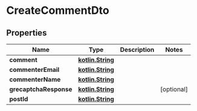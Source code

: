 # CreateCommentDto

## Properties
Name | Type | Description | Notes
------------ | ------------- | ------------- | -------------
**comment** | [**kotlin.String**](.md) |  | 
**commenterEmail** | [**kotlin.String**](.md) |  | 
**commenterName** | [**kotlin.String**](.md) |  | 
**grecaptchaResponse** | [**kotlin.String**](.md) |  |  [optional]
**postId** | [**kotlin.String**](.md) |  | 
